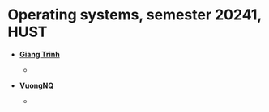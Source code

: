 Operating systems, semester 20241, HUST
=================================

* **[Giang Trinh](https://github.com/TrinhHuuGiang)**

  * 

* **[VuongNQ](https://github.com/nqv96)**

  * 